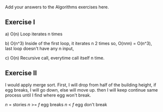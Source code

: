 Add your answers to the Algorithms exercises here.

## Exercise I

a) O(n)
Loop iterates n times

b) O(n^3)
Inside of the first loop, it iterates n 2 times so, O(n*n*n) = O(n^3), last loop doesn't have any n input,

c) O(n)
Recursive call, everytime call itself n time.


## Exercise II

I would apply merge sort. First, I will drop from half of the building height, if egg breaks, I will go down, else will move up. then I will keep continue same process until I find where egg won't break.

_n_ = stories
_n_  >= _f_ egg breaks 
_n_ < _f_ egg don't break